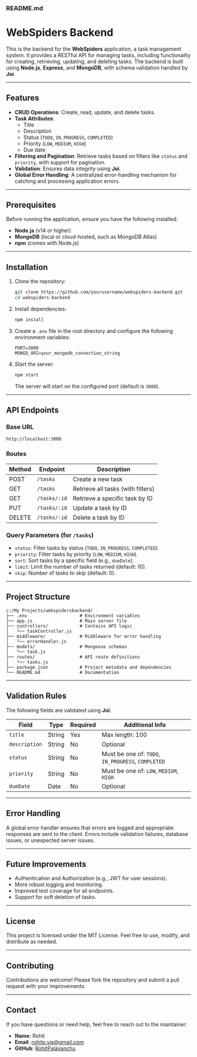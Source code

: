 ### README.md

# WebSpiders Backend

This is the backend for the **WebSpiders** application, a task management system. It provides a RESTful API for managing tasks, including functionality for creating, retrieving, updating, and deleting tasks. The backend is built using **Node.js**, **Express**, and **MongoDB**, with schema validation handled by **Joi**.

---

## Features

- **CRUD Operations**: Create, read, update, and delete tasks.
- **Task Attributes**:
  - Title
  - Description
  - Status (`TODO`, `IN_PROGRESS`, `COMPLETED`)
  - Priority (`LOW`, `MEDIUM`, `HIGH`)
  - Due date
- **Filtering and Pagination**: Retrieve tasks based on filters like `status` and `priority`, with support for pagination.
- **Validation**: Ensures data integrity using **Joi**.
- **Global Error Handling**: A centralized error-handling mechanism for catching and processing application errors.

---

## Prerequisites

Before running the application, ensure you have the following installed:

- **Node.js** (v14 or higher)
- **MongoDB** (local or cloud-hosted, such as MongoDB Atlas)
- **npm** (comes with Node.js)

---

## Installation

1. Clone the repository:

   ```bash
   git clone https://github.com/yourusername/webspiders-backend.git
   cd webspiders-backend
   ```

2. Install dependencies:

   ```bash
   npm install
   ```

3. Create a `.env` file in the root directory and configure the following environment variables:

   ```env
   PORT=3000
   MONGO_URI=your_mongodb_connection_string
   ```

4. Start the server:

   ```bash
   npm start
   ```

   The server will start on the configured port (default is `3000`).

---

## API Endpoints

### Base URL

`http://localhost:3000`

### Routes

| Method | Endpoint       | Description                      |
|--------|----------------|----------------------------------|
| POST   | `/tasks`       | Create a new task               |
| GET    | `/tasks`       | Retrieve all tasks (with filters)|
| GET    | `/tasks/:id`   | Retrieve a specific task by ID  |
| PUT    | `/tasks/:id`   | Update a task by ID             |
| DELETE | `/tasks/:id`   | Delete a task by ID             |

### Query Parameters (for `/tasks`)

- `status`: Filter tasks by status (`TODO`, `IN_PROGRESS`, `COMPLETED`).
- `priority`: Filter tasks by priority (`LOW`, `MEDIUM`, `HIGH`).
- `sort`: Sort tasks by a specific field (e.g., `dueDate`).
- `limit`: Limit the number of tasks returned (default: 10).
- `skip`: Number of tasks to skip (default: 0).

---

## Project Structure

```
c:/My Projects/webspidersbackend/
├── .env                    # Environment variables
├── app.js                  # Main server file
├── controllers/            # Contains API logic
│   └── taskController.js
├── middleware/             # Middleware for error handling
│   └── errorHandler.js
├── models/                 # Mongoose schemas
│   └── task.js
├── routes/                 # API route definitions
│   └── tasks.js
├── package.json            # Project metadata and dependencies
└── README.md               # Documentation
```

---

## Validation Rules

The following fields are validated using **Joi**:

| Field       | Type     | Required | Additional Info                                      |
|-------------|----------|----------|-----------------------------------------------------|
| `title`     | String   | Yes      | Max length: 100                                     |
| `description` | String | No       | Optional                                            |
| `status`    | String   | No       | Must be one of: `TODO`, `IN_PROGRESS`, `COMPLETED` |
| `priority`  | String   | No       | Must be one of: `LOW`, `MEDIUM`, `HIGH`            |
| `dueDate`   | Date     | No       | Optional                                            |

---

## Error Handling

A global error handler ensures that errors are logged and appropriate responses are sent to the client. Errors include validation failures, database issues, or unexpected server issues.

---

## Future Improvements

- Authentication and Authorization (e.g., JWT for user sessions).
- More robust logging and monitoring.
- Improved test coverage for all endpoints.
- Support for soft deletion of tasks.

---

## License

This project is licensed under the MIT License. Feel free to use, modify, and distribute as needed.

---

## Contributing

Contributions are welcome! Please fork the repository and submit a pull request with your improvements.

---

## Contact

If you have questions or need help, feel free to reach out to the maintainer:

- **Name**: Rohit
- **Email**: rohitp.vja@gmail.com
- **GitHub**: [RohitPalavanchu](https://github.com/RohitPalavanchu)  